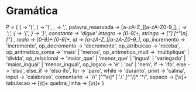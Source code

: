 # Gramática

P = {
  ( -> '(',
  ) -> ')',
  , -> ',',
  palavra_reservada -> [a-zA-Z_][a-zA-Z0-9_]*,
  ; -> ';',
  { -> '{',
  } -> '}',
  constante -> 'digue'
  integro -> [0-9]+,
  stringo -> ["] [^"\n] ["] ,
  realo -> [0-9]+.[0-9]+,
  id -> [a-zA-Z_][a-zA-Z0-9_]*,
  op_incremento -> 'incremente',
  op_decremento -> 'decremente',
  op_atribuicao -> 'receba',
  op_aritmetico_soma -> 'mais' | 'menos',
  op_aritmetico_mult -> 'multiplique' | 'divida',
  op_relacional -> 'maior_que' | 'menor_que' | 'ingual' | 'variegado' | 'maior_ingual' | 'menor_ingual',
  op_logico -> 'e' | 'ou' | 'nem',
  if -> 'ifo',
  else -> 'elso',
  else_if -> 'elso ifo',
  for -> 'paro',
  while -> 'duranto',
  print -> 'calma',
  input -> 'calabreso',
  comentario -> '//' [^"\n]* | '/*' [^"*/]* '*/',
  espaco -> [\s]+
  tabulacao -> [\t]+
  quebra_linha -> [\n]+
}